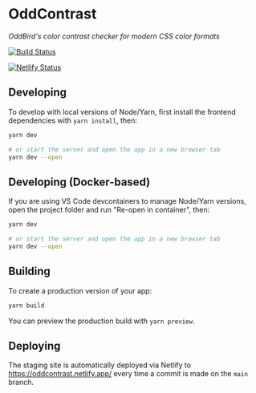 # OddContrast

_OddBird's color contrast checker for modern CSS color formats_

[![Build Status](https://github.com/oddbird/oddcontrast/actions/workflows/test.yml/badge.svg)](https://github.com/oddbird/oddcontrast/actions/workflows/test.yml)

[![Netlify Status](https://api.netlify.com/api/v1/badges/b5488a16-3ab0-4f72-b8cb-251d528babb8/deploy-status)](https://app.netlify.com/sites/oddcontrast/deploys)

## Developing

To develop with local versions of Node/Yarn, first install the frontend
dependencies with `yarn install`, then:

```bash
yarn dev

# or start the server and open the app in a new browser tab
yarn dev --open
```

## Developing (Docker-based)

If you are using VS Code devcontainers to manage Node/Yarn versions, open the
project folder and run "Re-open in container", then:

```bash
yarn dev

# or start the server and open the app in a new browser tab
yarn dev --open
```

## Building

To create a production version of your app:

```bash
yarn build
```

You can preview the production build with `yarn preview`.

## Deploying

The staging site is automatically deployed via Netlify to
<https://oddcontrast.netlify.app/> every time a commit is made on the `main`
branch.
